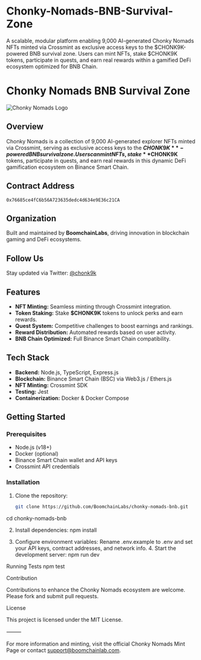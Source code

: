 # Chonky-Nomads-BNB-Survival-Zone
 A scalable, modular platform enabling 9,000 AI-generated Chonky Nomads NFTs minted via Crossmint as exclusive access keys to the $CHONK9K-powered BNB survival zone. Users can mint NFTs, stake $CHONK9K tokens, participate in quests, and earn real rewards within a gamified DeFi ecosystem optimized for BNB Chain.

# Chonky Nomads BNB Survival Zone

![Chonky Nomads Logo](https://i.imgur.com/iHClGQG.png)

## Overview

Chonky Nomads is a collection of 9,000 AI-generated explorer NFTs minted via Crossmint, serving as exclusive access keys to the **$CHONK9K**-powered BNB survival zone. Users can mint NFTs, stake **$CHONK9K** tokens, participate in quests, and earn real rewards in this dynamic DeFi gamification ecosystem on Binance Smart Chain.

## Contract Address

`0x76685ce4fC6b56A723635dedc4d634e9E36c21CA`

## Organization

Built and maintained by **BoomchainLabs**, driving innovation in blockchain gaming and DeFi ecosystems.

## Follow Us

Stay updated via Twitter: [@chonk9k](https://twitter.com/chonk9k)

## Features

- **NFT Minting:** Seamless minting through Crossmint integration.  
- **Token Staking:** Stake **$CHONK9K** tokens to unlock perks and earn rewards.  
- **Quest System:** Competitive challenges to boost earnings and rankings.  
- **Reward Distribution:** Automated rewards based on user activity.  
- **BNB Chain Optimized:** Full Binance Smart Chain compatibility.

## Tech Stack

- **Backend:** Node.js, TypeScript, Express.js  
- **Blockchain:** Binance Smart Chain (BSC) via Web3.js / Ethers.js  
- **NFT Minting:** Crossmint SDK  
- **Testing:** Jest  
- **Containerization:** Docker & Docker Compose  

## Getting Started

### Prerequisites

- Node.js (v18+)  
- Docker (optional)  
- Binance Smart Chain wallet and API keys  
- Crossmint API credentials  

### Installation

1. Clone the repository:

   ```bash
   git clone https://github.com/BoomchainLabs/chonky-nomads-bnb.git
cd chonky-nomads-bnb

2.	Install dependencies:
   npm install

   3.	Configure environment variables:
Rename .env.example to .env and set your API keys, contract addresses, and network info.
	4.	Start the development server:
npm run dev

Running Tests
npm test

Contribution

Contributions to enhance the Chonky Nomads ecosystem are welcome. Please fork and submit pull requests.

License

This project is licensed under the MIT License.

⸻

For more information and minting, visit the official Chonky Nomads Mint Page or contact support@boomchainlab.com.
